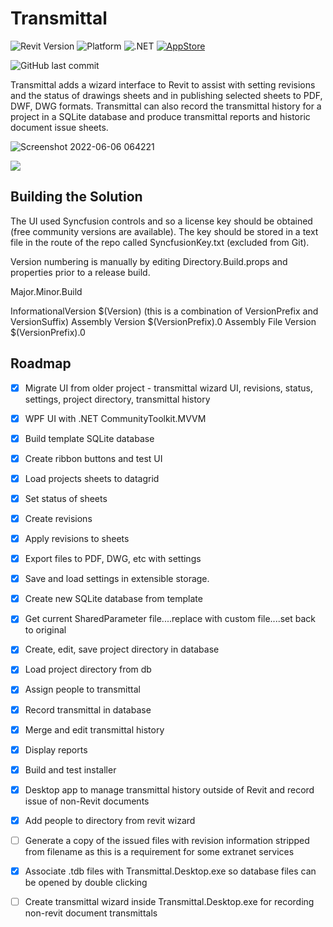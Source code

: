 # Transmittal
![Revit Version](https://img.shields.io/badge/Revit%20Version-2022_--_2023-blue.svg)
![Platform](https://img.shields.io/badge/Platform-Windows-blue.svg)
![.NET](https://img.shields.io/badge/.NET-4.8-blue.svg)
[![AppStore](https://img.shields.io/badge/Autodesk-AppStore-blue)](https://apps.autodesk.com/en/Publisher/PublisherHomepage?ID=200910140805021)

![GitHub last commit](https://img.shields.io/github/last-commit/russgreen/transmittal)

Transmittal adds a wizard interface to Revit to assist with setting revisions and the status of drawings sheets and in publishing selected sheets to PDF, DWF, DWG formats.  Transmittal can also record the transmittal history for a project in a SQLite database and produce transmittal reports and historic document issue sheets.

![Screenshot 2022-06-06 064221](https://user-images.githubusercontent.com/1886088/172102241-c7e597ad-ac73-45c0-ad63-7f65f5f0eddb.png)

<a href="https://russgreen.github.io/Transmittal/"><img src="https://img.shields.io/badge/-READ%20MORE-blue" /></a>

## Building the Solution

The UI used Syncfusion controls and so a license key should be obtained (free community versions are available). The key should be stored in a text file in the route of the repo called SyncfusionKey.txt (excluded from Git). 
 
Version numbering is manually by editing Directory.Build.props <VersionPrefix> and <VersionSuffix> properties prior to a release build.

Major.Minor.Build

InformationalVersion	$(Version) (this is a combination of VersionPrefix and VersionSuffix)
Assembly Version        $(VersionPrefix).0
Assembly File Version   $(VersionPrefix).0

## Roadmap

- [x] Migrate UI from older project - transmittal wizard UI, revisions, status, settings, project directory, transmittal history
- [x] WPF UI with .NET CommunityToolkit.MVVM
- [x] Build template SQLite database
- [x] Create ribbon buttons and test UI
- [x] Load projects sheets to datagrid
- [x] Set status of sheets
- [x] Create revisions
- [x] Apply revisions to sheets
- [x] Export files to PDF, DWG, etc with settings
- [x] Save and load settings in extensible storage.  
- [x] Create new SQLite database from template
- [x] Get current SharedParameter file....replace with custom file....set back to original
- [x] Create, edit, save project directory in database
- [x] Load project directory from db
- [x] Assign people to transmittal
- [x] Record transmittal in database
- [x] Merge and edit transmittal history
- [x] Display reports
- [x] Build and test installer
- [x] Desktop app to manage transmittal history outside of Revit and record issue of non-Revit documents
- [x] Add people to directory from revit wizard
- [ ] Generate a copy of the issued files with revision information stripped from filename as this is a requirement for some extranet services
- [x] Associate .tdb files with Transmittal.Desktop.exe so database files can be opened by double clicking
- [ ] Create transmittal wizard inside Transmittal.Desktop.exe for recording non-revit document transmittals

